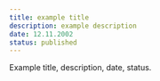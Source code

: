 ```yaml
---
title: example title
description: example description
date: 12.11.2002
status: published
---
```


Example title, description, date, status.
